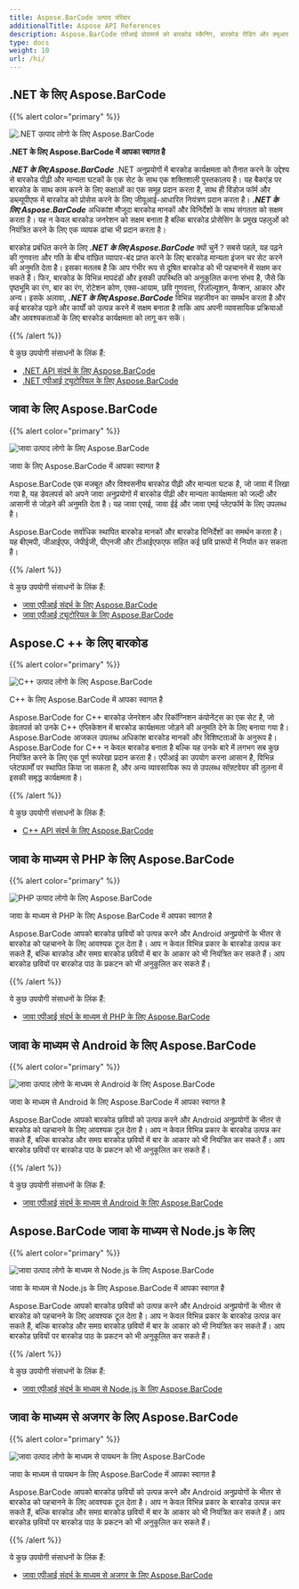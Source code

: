 ```yaml
---
title: Aspose.BarCode उत्पाद परिवार
additionalTitle: Aspose API References
description: Aspose.BarCode एपीआई प्रोग्रामर्स को बारकोड स्कैनिंग, बारकोड रीडिंग और क्यूआर स्कैनिंग कार्यात्मकताओं को नियंत्रित करने और हेरफेर करने की अनुमति देता है। यह बैकएंड पर बारकोड के साथ काम करने के लिए कक्षाओं का एक समूह प्रदान करता है, साथ ही बारकोड को संसाधित करने के लिए जीयूआई-आधारित नियंत्रण भी प्रदान करता है। नि शुल्क मूल्यांकन संस्करण उपलब्ध है।
type: docs
weight: 10
url: /hi/
---
```


## .NET के लिए Aspose.BarCode

{{% alert color="primary" %}} 

![.NET उत्पाद लोगो के लिए Aspose.BarCode](../home_1.png)

**.NET के लिए Aspose.BarCode में आपका स्वागत है**

***.NET के लिए Aspose.BarCode*** .NET अनुप्रयोगों में बारकोड कार्यक्षमता को तैनात करने के उद्देश्य से बारकोड पीढ़ी और मान्यता घटकों के एक सेट के साथ एक शक्तिशाली पुस्तकालय है। यह बैकएंड पर बारकोड के साथ काम करने के लिए कक्षाओं का एक समूह प्रदान करता है, साथ ही विंडोज फॉर्म और डब्ल्यूपीएफ में बारकोड को प्रोसेस करने के लिए जीयूआई-आधारित नियंत्रण प्रदान करता है। ***.NET के लिए Aspose.BarCode*** अधिकांश मौजूदा बारकोड मानकों और विनिर्देशों के साथ संगतता को सक्षम करता है। यह न केवल बारकोड जनरेशन को सक्षम बनाता है बल्कि बारकोड प्रोसेसिंग के प्रमुख पहलुओं को नियंत्रित करने के लिए एक व्यापक ढांचा भी प्रदान करता है।

बारकोड प्रबंधित करने के लिए ***.NET के लिए  Aspose.BarCode*** क्यों चुनें ? सबसे पहले, यह पढ़ने की गुणवत्ता और गति के बीच वांछित व्यापार-बंद प्राप्त करने के लिए बारकोड मान्यता इंजन चर सेट करने की अनुमति देता है। इसका मतलब है कि आप गंभीर रूप से दूषित बारकोड को भी पहचानने में सक्षम कर सकते हैं।
फिर, बारकोड के विभिन्न मापदंडों और इसकी उपस्थिति को अनुकूलित करना संभव है, जैसे कि पृष्ठभूमि का रंग, बार का रंग, रोटेशन कोण, एक्स-आयाम, छवि गुणवत्ता, रिज़ॉल्यूशन, कैप्शन, आकार और अन्य।
इसके अलावा, ***.NET के लिए Aspose.BarCode*** विभिन्न सहजीवन का समर्थन करता है और कई बारकोड पढ़ने और कार्यों को उत्पन्न करने में सक्षम बनाता है ताकि आप अपनी व्यावसायिक प्रक्रियाओं और आवश्यकताओं के लिए बारकोड कार्यक्षमता को लागू कर सकें।

{{% /alert %}} 

ये कुछ उपयोगी संसाधनों के लिंक हैं:
- [.NET API संदर्भ के लिए Aspose.BarCode](/barcode/hi/net/)
- [.NET एपीआई ट्यूटोरियल के लिए Aspose.BarCode](/tutorials/barcode/net/)


## जावा के लिए Aspose.BarCode

{{% alert color="primary" %}}

![जावा उत्पाद लोगो के लिए Aspose.BarCode](../home_2.png)

जावा के लिए Aspose.BarCode में आपका स्वागत है

Aspose.BarCode एक मजबूत और विश्वसनीय बारकोड पीढ़ी और मान्यता घटक है, जो जावा में लिखा गया है, यह डेवलपर्स को अपने जावा अनुप्रयोगों में बारकोड पीढ़ी और मान्यता कार्यक्षमता को जल्दी और आसानी से जोड़ने की अनुमति देता है। यह जावा एसई, जावा ईई और जावा एमई प्लेटफॉर्म के लिए उपलब्ध है।

Aspose.BarCode सर्वाधिक स्थापित बारकोड मानकों और बारकोड विनिर्देशों का समर्थन करता है। यह बीएमपी, जीआईएफ, जेपीईजी, पीएनजी और टीआईएफएफ सहित कई छवि प्रारूपों में निर्यात कर सकता है।

{{% /alert %}} 

ये कुछ उपयोगी संसाधनों के लिंक हैं:
- [जावा एपीआई संदर्भ के लिए Aspose.BarCode](/barcode/java/)
- [जावा एपीआई ट्यूटोरियल के लिए Aspose.BarCode](/tutorials/barcode/java/)


## Aspose.C ++ के लिए बारकोड
{{% alert color="primary" %}}

![C++ उत्पाद लोगो के लिए Aspose.BarCode](../home_3.png)

C++ के लिए Aspose.BarCode में आपका स्वागत है

Aspose.BarCode for C++ बारकोड जेनरेशन और रिकॉग्निशन कंपोनेंट्स का एक सेट है, जो डेवलपर्स को उनके C++ एप्लिकेशन में बारकोड कार्यक्षमता जोड़ने की अनुमति देने के लिए बनाया गया है। Aspose.BarCode आजकल उपलब्ध अधिकांश बारकोड मानकों और विशिष्टताओं के अनुरूप है। Aspose.BarCode for C++ न केवल बारकोड बनाता है बल्कि यह उनके बारे में लगभग सब कुछ नियंत्रित करने के लिए एक पूर्ण रूपरेखा प्रदान करता है। एपीआई का उपयोग करना आसान है, विभिन्न प्लेटफार्मों पर स्थापित किया जा सकता है, और अन्य व्यावसायिक रूप से उपलब्ध सॉफ़्टवेयर की तुलना में इसकी समृद्ध कार्यक्षमता है।

{{% /alert %}} 

ये कुछ उपयोगी संसाधनों के लिंक हैं:
- [C++ API संदर्भ के लिए Aspose.BarCode](/barcode/cpp/)

## जावा के माध्यम से PHP के लिए Aspose.BarCode
{{% alert color="primary" %}}

![PHP उत्पाद लोगो के लिए Aspose.BarCode](../home_4.png)

जावा के माध्यम से PHP के लिए Aspose.BarCode में आपका स्वागत है

Aspose.BarCode आपको बारकोड छवियों को उत्पन्न करने और Android अनुप्रयोगों के भीतर से बारकोड को पहचानने के लिए आवश्यक टूल देता है। आप न केवल विभिन्न प्रकार के बारकोड उत्पन्न कर सकते हैं, बल्कि बारकोड और समग्र बारकोड छवियों में बार के आकार को भी नियंत्रित कर सकते हैं। आप बारकोड छवियों पर बारकोड पाठ के प्रकटन को भी अनुकूलित कर सकते हैं।

{{% /alert %}} 

ये कुछ उपयोगी संसाधनों के लिंक हैं:
- [जावा एपीआई संदर्भ के माध्यम से PHP के लिए Aspose.BarCode](/barcode/php/)


## जावा के माध्यम से Android के लिए Aspose.BarCode
{{% alert color="primary" %}}

![जावा उत्पाद लोगो के माध्यम से Android के लिए Aspose.BarCode](../home_5.png)

जावा के माध्यम से Android के लिए Aspose.BarCode में आपका स्वागत है

Aspose.BarCode आपको बारकोड छवियों को उत्पन्न करने और Android अनुप्रयोगों के भीतर से बारकोड को पहचानने के लिए आवश्यक टूल देता है। आप न केवल विभिन्न प्रकार के बारकोड उत्पन्न कर सकते हैं, बल्कि बारकोड और समग्र बारकोड छवियों में बार के आकार को भी नियंत्रित कर सकते हैं। आप बारकोड छवियों पर बारकोड पाठ के प्रकटन को भी अनुकूलित कर सकते हैं।

{{% /alert %}} 

ये कुछ उपयोगी संसाधनों के लिंक हैं:

- [ जावा एपीआई संदर्भ के माध्यम से Android के लिए Aspose.BarCode](/barcode/androidjava/)

## Aspose.BarCode जावा के माध्यम से Node.js के लिए
{{% alert color="primary" %}}

![ जावा उत्पाद लोगो के माध्यम से Node.js के लिए Aspose.BarCode](../home_6.png)

जावा के माध्यम से Node.js के लिए Aspose.BarCode में आपका स्वागत है

Aspose.BarCode आपको बारकोड छवियों को उत्पन्न करने और Android अनुप्रयोगों के भीतर से बारकोड को पहचानने के लिए आवश्यक टूल देता है। आप न केवल विभिन्न प्रकार के बारकोड उत्पन्न कर सकते हैं, बल्कि बारकोड और समग्र बारकोड छवियों में बार के आकार को भी नियंत्रित कर सकते हैं। आप बारकोड छवियों पर बारकोड पाठ के प्रकटन को भी अनुकूलित कर सकते हैं।

{{% /alert %}} 

ये कुछ उपयोगी संसाधनों के लिंक हैं:
- [ जावा एपीआई संदर्भ के माध्यम से Node.js के लिए Aspose.BarCode](/barcode/nodejs/)

## जावा के माध्यम से अजगर के लिए Aspose.BarCode
{{% alert color="primary" %}}

![जावा उत्पाद लोगो के माध्यम से पायथन के लिए Aspose.BarCode](../home_7.png)

जावा के माध्यम से पायथन के लिए Aspose.BarCode में आपका स्वागत है

Aspose.BarCode आपको बारकोड छवियों को उत्पन्न करने और Android अनुप्रयोगों के भीतर से बारकोड को पहचानने के लिए आवश्यक टूल देता है। आप न केवल विभिन्न प्रकार के बारकोड उत्पन्न कर सकते हैं, बल्कि बारकोड और समग्र बारकोड छवियों में बार के आकार को भी नियंत्रित कर सकते हैं। आप बारकोड छवियों पर बारकोड पाठ के प्रकटन को भी अनुकूलित कर सकते हैं।

{{% /alert %}} 

ये कुछ उपयोगी संसाधनों के लिंक हैं:
- [जावा एपीआई संदर्भ के माध्यम से अजगर के लिए Aspose.BarCode](/barcode/python-java/)